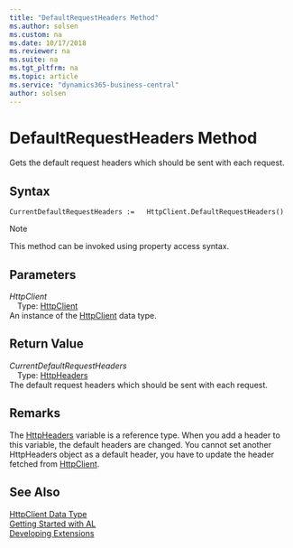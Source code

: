 ```yaml
---
title: "DefaultRequestHeaders Method"
ms.author: solsen
ms.custom: na
ms.date: 10/17/2018
ms.reviewer: na
ms.suite: na
ms.tgt_pltfrm: na
ms.topic: article
ms.service: "dynamics365-business-central"
author: solsen
---
```

[//]: # (START>DO_NOT_EDIT)
[//]: # (IMPORTANT:Do not edit any of the content between here and the END>DO_NOT_EDIT.)
[//]: # (Any modifications should be made in the .xml files in the ModernDev repo.)
# DefaultRequestHeaders Method
Gets the default request headers which should be sent with each request.

## Syntax
```
CurrentDefaultRequestHeaders :=   HttpClient.DefaultRequestHeaders()
```
> [!NOTE]  
> This method can be invoked using property access syntax.  

## Parameters
*HttpClient*  
&emsp;Type: [HttpClient](httpclient-data-type.md)  
An instance of the [HttpClient](httpclient-data-type.md) data type.  

## Return Value
*CurrentDefaultRequestHeaders*  
&emsp;Type: [HttpHeaders](../httpheaders/httpheaders-data-type.md)  
The default request headers which should be sent with each request.  


[//]: # (IMPORTANT: END>DO_NOT_EDIT)

## Remarks
The [HttpHeaders](../httpheaders/httpheaders-data-type.md) variable is a reference type. When you add a header to this variable, the default headers are changed. You cannot set another HttpHeaders object as a default header, you have to update the header fetched from [HttpClient](httpclient-data-type.md).


## See Also
[HttpClient Data Type](httpclient-data-type.md)  
[Getting Started with AL](../../devenv-get-started.md)  
[Developing Extensions](../../devenv-dev-overview.md)